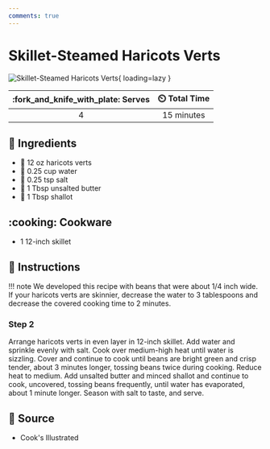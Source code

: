 ```yaml
---
comments: true
---
```

# Skillet-Steamed Haricots Verts

![Skillet-Steamed Haricots Verts](../assets/images/skillet-steamed-haricots-verts.jpg){ loading=lazy }

| :fork_and_knife_with_plate: Serves | :timer_clock: Total Time |
|:----------------------------------:|:-----------------------: |
| 4 | 15 minutes |

## :salt: Ingredients

- :cucumber: 12 oz haricots verts
- :ice_cube: 0.25 cup water
- :salt: 0.25 tsp salt
- :butter: 1 Tbsp unsalted butter
- :garlic: 1 Tbsp shallot

## :cooking: Cookware

- 1 12-inch skillet

## :pencil: Instructions

!!! note
    We developed this recipe with beans that were about 1/4 inch wide. If your haricots verts are skinnier, decrease the
    water to 3 tablespoons and decrease the covered cooking time to 2 minutes.

### Step 2

Arrange haricots verts in even layer in 12-inch skillet. Add water and sprinkle evenly with salt. Cook over medium-high
heat until water is sizzling. Cover and continue to cook until beans are bright green and crisp tender, about 3 minutes
longer, tossing beans twice during cooking. Reduce heat to medium. Add unsalted butter and minced shallot and continue
to cook, uncovered, tossing beans frequently, until water has evaporated, about 1 minute longer. Season with salt to
taste, and serve.

## :link: Source

- Cook's Illustrated
